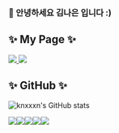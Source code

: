 ### 👋 안녕하세요 김나은 입니다 :)



## :sparkles: My Page :sparkles:
<a href="https://velog.io/@nxxxn">
  <img src="https://img.shields.io/badge/velog-20C997?style=flat-square&logo=velog&logoColor=white&link=https://velog.io/@nxxxn"/> <img src="https://img.shields.io/badge/notion-000000?style=flat-square&logo=notion&logoColor=white"/>
</a> 


## :sparkles: GitHub :sparkles:
![knxxxn's GitHub stats](https://github-readme-stats.vercel.app/api?username=knxxxn&show_icons=true&theme=radical)


<img src="https://img.shields.io/badge/python-3776AB?style=flat&logo=python&logoColor=white"/><img src="https://img.shields.io/badge/kotlin-7F52FF?style=flat&logo=kotlin&logoColor=white"/><img src="https://img.shields.io/badge/node.js-339933?style=flat&logo=node.js&logoColor=white"/><img src="https://img.shields.io/badge/javascript-F7DF1E?style=flat&logo=javascript&logoColor=white"/><img src="https://img.shields.io/badge/spring-6DB33F?style=flat&logo=spring&logoColor=white"/>
